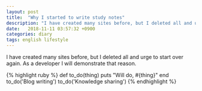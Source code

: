 ```yaml
---
layout: post
title:  "Why I started to write study notes"
description: "I have created many sites before, but I deleted all and urge to start over again. "
date:   2018-11-11 03:57:32 +0900
categories: diary
tags: english lifestyle
---
```

I have created many sites before, but I deleted all and urge to start over again.
As a developer I will demonstrate that reason.

{% highlight ruby %}
def to_do(thing)
  puts "Will do, #{thing}"
end
to_do('Blog writing')
to_do('Knowledge sharing')
{% endhighlight %}
